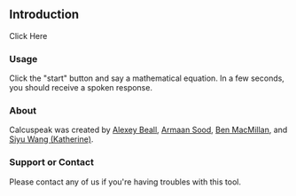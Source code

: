 ## Introduction

<script src='index.js'> </script>
<div id="button">Click Here</div>


### Usage

Click the "start" button and say a mathematical equation. In a few seconds, you should receive a spoken response.

### About

Calcuspeak was created by [Alexey Beall](http://www.github.com/otherones5), [Armaan Sood](http://www.armaansood.com), [Ben MacMillan](https://www.github.com/beondel), and [Siyu Wang (Katherine)](http://siyukw.github.io).

### Support or Contact

Please contact any of us if you're having troubles with this tool.
